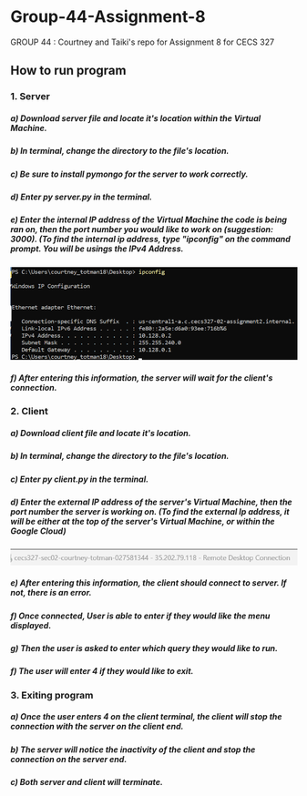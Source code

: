# Group-44-Assignment-8
GROUP 44 : Courtney and Taiki's repo for Assignment 8 for CECS 327

## How to run program
### 1. Server
##### a) Download server file and locate it's location within the Virtual Machine.
##### b) In terminal, change the directory to the file's location.
##### c) Be sure to install pymongo for the server to work correctly.
##### d) Enter py server.py in the terminal.
##### e) Enter the internal IP address of the Virtual Machine the code is being ran on, then the port number you would like to work on (suggestion: 3000). (To find the internal ip address, type "ipconfig" on the command prompt. You will be usings the IPv4 Address. 

<img src = "https://github.com/CourtneyTotman/Group-44-Assignment-8/blob/1aac927f1c2d87772ca670a2fd37e2d6a70d6ca8/README%20extras/IPConfig.png" > 

##### f) After entering this information, the server will wait for the client's connection.

### 2. Client
##### a) Download client file and locate it's location.
##### b) In terminal, change the directory to the file's location.
##### c) Enter py client.py in the terminal.
##### d) Enter the external IP address of the server's Virtual Machine, then the port number the server is working on. (To find the external Ip address, it will be either at the top of the server's Virtual Machine, or within the Google Cloud)

<img src="https://github.com/CourtneyTotman/Group-44-Assignment-8/blob/1aac927f1c2d87772ca670a2fd37e2d6a70d6ca8/README%20extras/External%20IP.png">

##### e) After entering this information, the client should connect to server. If not, there is an error. 
##### f) Once connected, User is able to enter if they would like the menu displayed.
##### g) Then the user is asked to enter which query they would like to run.
##### f) The user will enter 4 if they would like to exit.

### 3. Exiting program
##### a) Once the user enters 4 on the client terminal, the client will stop the connection with the server on the client end.
##### b) The server will notice the inactivity of the client and stop the connection on the server end. 
##### c) Both server and client will terminate.

